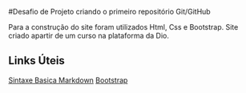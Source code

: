 #Desafio de Projeto criando o primeiro repositório Git/GitHub

Para a construção do site foram utilizados Html, Css e Bootstrap.
Site criado apartir de um curso na plataforma da Dio.

## Links Úteis
[Sintaxe Basica Markdown](https://www.markdownguide.org/basic-syntax/)
[Bootstrap](https://getbootstrap.com/)



